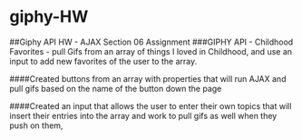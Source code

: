 # giphy-HW
##Giphy API HW - AJAX Section 06 Assignment
###GIPHY API - Childhood Favorites - pull Gifs from an array of things I loved in Childhood, and use an input to add new favorites of the user to the array.


####Created buttons from an array with properties that will run AJAX and pull gifs based on the name of the button down the page

####Created an input that allows the user to enter their own topics that will insert their entries into the array and work to pull gifs as well when they push on them,
